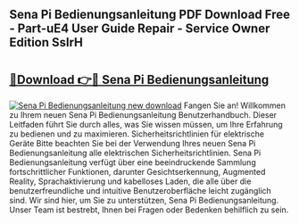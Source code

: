 ## Sena Pi Bedienungsanleitung PDF Download Free - Part-uE4 User Guide Repair - Service Owner Edition SslrH

# <h2><a href="http://df3zy4.blite.top/?on=Sena+Pi+Bedienungsanleitung">🔗Download 👉🔴 Sena Pi Bedienungsanleitung</a></h2>

[![Sena Pi Bedienungsanleitung new download](https://i.imgur.com/lujVjoI.png)](http://df3zy4.blite.top/?on=Sena+Pi+Bedienungsanleitung)
Fangen Sie an! Willkommen zu Ihrem neuen Sena Pi Bedienungsanleitung Benutzerhandbuch. Dieser Leitfaden führt Sie durch alles, was Sie wissen müssen, um Ihre Erfahrung zu bedienen und zu maximieren. Sicherheitsrichtlinien für elektrische Geräte Bitte beachten Sie bei der Verwendung Ihres neuen Sena Pi Bedienungsanleitung alle elektrischen Sicherheitsrichtlinien. Sena Pi Bedienungsanleitung verfügt über eine beeindruckende Sammlung fortschrittlicher Funktionen, darunter Gesichtserkennung, Augmented Reality, Sprachaktivierung und kabelloses Laden, die alle über die benutzerfreundliche und intuitive Benutzeroberfläche leicht zugänglich sind. Wir sind hier, um Sie zu unterstützen, Sena Pi Bedienungsanleitung. Unser Team ist bestrebt, Ihnen bei Fragen oder Bedenken behilflich zu sein.
